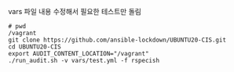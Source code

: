 vars 파일 내용 수정해서 필요한 테스트만 돌림

```
# pwd
/vagrant
git clone https://github.com/ansible-lockdown/UBUNTU20-CIS.git
cd UBUNTU20-CIS
export AUDIT_CONTENT_LOCATION="/vagrant"
./run_audit.sh -v vars/test.yml -f rspecish
```
